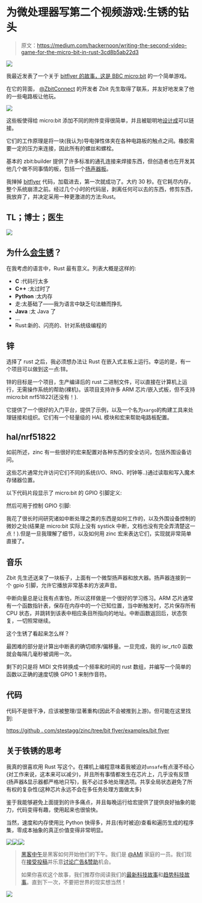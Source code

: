 # 为微处理器写第二个视频游戏:生锈的钻头

> 原文：<https://medium.com/hackernoon/writing-the-second-video-game-for-the-micro-bit-in-rust-3cd8b5ab22d3>

![](img/e8c5729a2457a0c6b150d02206efff1b.png)

我最近发表了一个关于 [bitflyer 的故事，这是 BBC micro:bit](https://hackernoon.com/the-first-video-game-on-the-bbc-micro-bit-probably-4175fab44da8) 的一个简单游戏。

在它的背面， [@ZbitConnect](https://twitter.com/ZbitConnect) 的开发者 Zbit 先生取得了联系，并友好地发来了他的一些电路板让他玩。

![](img/d9e6d898b7116a35ba7f2931946fccf5.png)

这些板使得给 micro:bit 添加不同的附件变得很简单，并且被聪明地[设计成](https://hackernoon.com/tagged/designed)可以链接。

它们的工作原理是将一块(我认为)导电弹性体夹在各种电路板的触点之间。橡胶需要一定的压力来连接，因此所有的螺丝和螺栓。

基本的 zbit:builder 提供了许多标准的通孔连接来焊接东西，但创造者也在开发其他几个做不同事情的板，包括一个[扬声器板](http://www.nevilhunt.com/zbit-connect/zbitspeaker.html)。

我掸掉 [bitflyer](https://hackernoon.com/tagged/bitflyer) 代码，加载进去，第一次就成功了。大约 30 秒。在它耗尽内存，整个系统崩溃之前。经过几个小时的代码层，剥离任何可以去的东西，修剪东西，我放弃了，并决定采用一种更激进的方法:Rust。

## TL；博士；医生

![](img/74752f1230b6d85477ac6004ad48b61b.png)

## 为什么[会生锈](https://www.rust-lang.org/)？

在我考虑的语言中，Rust 最有意义。列表大概是这样的:

*   **C** :代码行太多
*   **C++** :太过时了
*   **Python** :太内存
*   走:太基础了——我为语言中缺乏句法糖而挣扎
*   **Java** :太 Java 了
*   …
*   Rust:新的、闪亮的、针对系统级编程的

## 锌

选择了 rust 之后，我必须想办法让 Rust 在嵌入式主板上运行。幸运的是，有一个项目可以做到这一点:锌。

锌的目标是一个项目，生产编译后的 rust 二进制文件，可以直接在计算机上运行，无需操作系统的帮助(裸机)。该项目支持许多 ARM 芯片/嵌入式板，但不支持 micro:bit nrf51822(还没有！).

它提供了一个很好的入门平台，提供了示例，以及一个名为`xargo`的构建工具来处理链接和组织。它们有一个轻量级的 HAL 模块和宏来帮助电路板配置。

## hal/nrf51822

如前所述，zinc 有一些很好的宏来配置对各种东西的安全访问，包括外围设备访问。

这些芯片通常允许访问它们不同的系统(I/O、RNG、时钟等..)通过读取和写入魔术存储器位置。

以下代码片段显示了 micro:bit 的 GPIO 引脚定义:

然后可用于控制 GPIO 引脚:

我花了很长时间研究诸如中断处理之类的东西是如何工作的，以及外围设备控制的微妙之处(结果是 micro:bit 实际上没有 systick 中断，文档也没有完全弄清楚这一点！).但是一旦我理解了细节，以及如何用 zinc 宏来表达它们，实现就非常简单直接了。

## 音乐

Zbit 先生还送来了一块板子，上面有一个微型扬声器和放大器。扬声器连接到一个 gpio 引脚，允许它播放非常基本的方波声音。

中断向量总是让我有点害怕，所以这样做是一个很好的学习练习。ARM 芯片通常有一个函数指针表，保存在内存中的一个已知位置，当中断触发时，芯片保存所有 CPU 状态，并跳转到该表中相应条目所指向的地址。中断函数返回后，状态恢复，一切照常继续。

这个生锈了看起来怎么样？

最困难的部分是计算出中断表的确切顺序/偏移量。一旦完成，我的 isr_rtc0 函数就会每隔几毫秒被调用一次。

剩下的只是将 MIDI 文件转换成一个频率和时间的 rust 数组，并编写一个简单的函数以正确的速度切换 GPIO 1 来制作音符。

## 代码

代码不是很干净，应该被整理/显著重构(因此不会被推到上游)。但可能在这里找到:

[https://github . com/stestagg/zinc/tree/bit flyer/examples/bit flyer](https://github.com/stestagg/zinc/tree/bitflyer/examples/bitflyer)

## 关于铁锈的思考

我真的很喜欢用 Rust 写这个。在裸机上编程意味着我被迫对`unsafe`有点漫不经心(对工作来说，这本来可以减少)，并且所有事情都发生在芯片上，几乎没有反馈(扬声器&显示器都严格地只写)，我不必过多地处理选项。共享全局状态避免了所有权的复杂性(这种芯片永远不会在多任务处理方面做太多)

鉴于我能够避免上面提到的许多痛点，并且每晚运行给宏提供了提供良好抽象的能力，代码变得有趣，使用起来也很愉快。

当然，速度和内存使用比 Python 快得多，并且(有时被迫)查看和遍历生成的程序集，零成本抽象的真正价值变得非常明显。

[![](img/50ef4044ecd4e250b5d50f368b775d38.png)](http://bit.ly/HackernoonFB)[![](img/979d9a46439d5aebbdcdca574e21dc81.png)](https://goo.gl/k7XYbx)[![](img/2930ba6bd2c12218fdbbf7e02c8746ff.png)](https://goo.gl/4ofytp)

> [黑客中午](http://bit.ly/Hackernoon)是黑客如何开始他们的下午。我们是 [@AMI](http://bit.ly/atAMIatAMI) 家庭的一员。我们现在[接受投稿](http://bit.ly/hackernoonsubmission)并乐意[讨论广告&赞助](mailto:partners@amipublications.com)机会。
> 
> 如果你喜欢这个故事，我们推荐你阅读我们的[最新科技故事](http://bit.ly/hackernoonlatestt)和[趋势科技故事](https://hackernoon.com/trending)。直到下一次，不要把世界的现实想当然！

![](img/be0ca55ba73a573dce11effb2ee80d56.png)